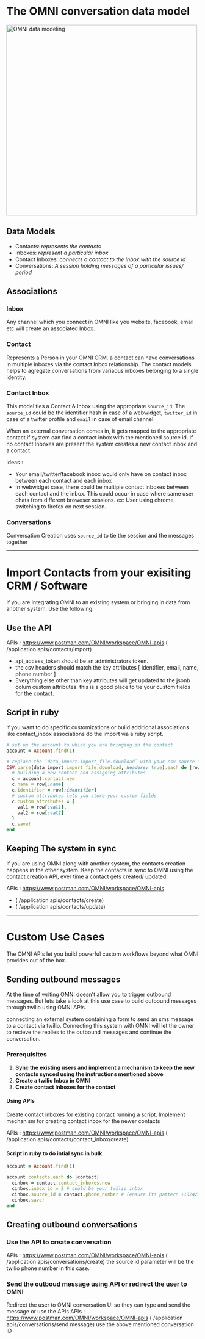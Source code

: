 # The OMNI conversation data model


<img width="500px" alt="OMNI data modeling" src="https://i.imgur.com/TRQOiy6.png">

## Data Models
- Contacts: _represents the contacts_
- Inboxes: _represent a particular inbox_
- Contact Inboxes: _connects a contact to the inbox with the source id_
- Conversations: _A session holding messages of a particular issues/ period_

## Associations 

### Inbox 
Any channel which you connect in OMNI like you website, facebook, email etc will create an associated Inbox.

### Contact 
Represents a Person in your OMNI CRM. a contact can have conversations in multiple inboxes via the contact Inbox relationship. The contact models helps to agregate conversations from variaous inboxes belonging to a single identity. 

### Contact Inbox 
This model ties a Contact & Inbox using the appropriate `source_id`. The `source_id` could be the identifier hash in case of a webwidget, `twitter_id` in case of a twitter profile and `email` in case of email channel.  

When an external conversation comes in, it gets mapped to the appropriate contact if system can find a contact inbox with the mentioned source id. If no contact Inboxes are present the system creates a new contact inbox and a contact. 

ideas : 
- Your email/twitter/facebook inbox would only have on contact inbox between each contact and each inbox
- In webwidget case, there could be multiple contact inboxes between each contact and the inbox. This could occur in case where same user chats from different broweser sessions. ex: User using chrome, switching to firefox on next session. 

### Conversations 
Conversation Creation uses `source_id` to tie the session and the messages together 

----


# Import Contacts from your exisiting CRM / Software 

If you are integrating OMNI to an existing system or bringing in data from another system. Use the following.

## Use the API 
APIs : https://www.postman.com/OMNI/workspace/OMNI-apis
( /application apis/contacts/import)

- api_access_token should be an administrators token. 
- the csv headers should match the key attributes [ identifier, email, name, phone number ] 
- Everything else other than key attributes will get updated to the jsonb colum custom attributes. this is a good place to tie your custom fields for the contact.

## Script in ruby

if you want to do specific customizations or build additional associations like contact_inbox associations do the import via a ruby script.

```ruby
# set up the account to which you are bringing in the contact
account = Account.find(1)

# replace the `data_import.import_file.download` with your csv source info
CSV.parse(data_import.import_file.download, headers: true).each do |row|
  # building a new contact and assigning attributes
  c = account.contact.new
  c.name = row[:name]
  c.identifier = row[:identifier]
  # custom attributes lets you store your custom fields
  c.custom_attributes = {
    val1 = row[:val1],
    val2 = row[:val2]
  }
  c.save!
end

```


## Keeping The system in sync 

If you are using OMNI along with another system, the contacts creation happens in the other system. Keep the contacts in sync to OMNI using the contact creation API, ever time a contact gets created/ updated. 

APIs : https://www.postman.com/OMNI/workspace/OMNI-apis
- ( /application apis/contacts/create)
- ( /application apis/contacts/update)

---

# Custom Use Cases 

The OMNI APIs let you build powerful custom workflows beyond what OMNI provides out of the box. 

## Sending outbound messages

At the time of writing OMNI doesn't allow you to trigger outbound messages. But lets take a look at this use case to build outbound messages through twilio using OMNI APIs. 

connecting an external system containing a form to send an sms message to a contact via twilio. Connecting this system with OMNI will let the owner to recieve the replies to the outbound messages and continue the conversation.

### Prerequisites 
1) **Sync the existing users and implement a mechanism to keep the new contacts synced using the instructions mentioned above**
2) **Create a twilio Inbox in OMNI**
3) **Create contact Inboxes for the contact**

#### Using APIs

Create contact inboxes for existing contact running a script. Implement mechanism for creating contact inbox for the newer contacts

APIs : https://www.postman.com/OMNI/workspace/OMNI-apis
( /application apis/contacts/contact_inbox/create)

#### Script in ruby to do intial sync in bulk

```ruby
account = Account.find(1)

account.contacts.each do |contact| 
  cinbox = contact.contact_inboxes.new
  cinbox.inbox_id = 2 # could be your twilio inbox 
  cinbox.source_id = contact.phone_number # (ensure its pattern +132423)
  cinbox.save!
end
```

## Creating outbound conversations

### Use the API to create conversation

APIs : https://www.postman.com/OMNI/workspace/OMNI-apis ( /application apis/conversations/create)
the source id parameter will be the twilio phone number in this case. 

### Send the outboud message using API or redirect the user to OMNI
Redirect the user to OMNI conversation UI so they can type and send the message or use the APIs
APIs : https://www.postman.com/OMNI/workspace/OMNI-apis ( /application apis/conversations/send message)
use the above mentioned conversation ID 
